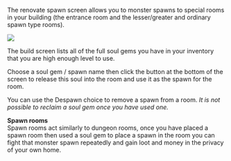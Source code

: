 ---
---
The renovate spawn screen allows you to monster spawns to special rooms in your building (the entrance room and the lesser/greater and ordinary spawn type rooms).

![](https://lohcdn.com/images/rennovatespawn.jpg)

The build screen lists all of the full soul gems you have in your inventory that you are high enough level to use.

Choose a soul gem / spawn name then click the button at the bottom of the screen to release this soul into the room and use it as the spawn for the room.

You can use the Despawn choice to remove a spawn from a room. _It is not possible to reclaim a soul gem once you have used one._

**Spawn rooms**  
Spawn rooms act similarly to dungeon rooms, once you have placed a spawn room then used a soul gem to place a spawn in the room you can fight that monster spawn repeatedly and gain loot and money in the privacy of your own home.